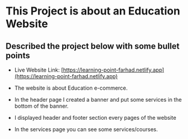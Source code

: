 # This Project is about an Education Website

## Described the project below with some bullet points

* Live Website Link:
[https://learning-point-farhad.netlify.app](https://learning-point-farhad.netlify.app)

* The website is about Education e-commerce. 
* In the header page I created a banner and put some services in the bottom of the banner.
* I displayed header and footer section every pages of the website
* In the services page you can see some services/courses.
